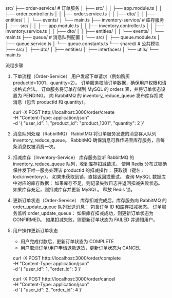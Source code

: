 src/
├── order-service/      # 订单服务
│   ├── src/
│   │   ├── app.module.ts
│   │   ├── order.controller.ts
│   │   ├── order.service.ts
│   │   ├── dto/
│   │   ├── entities/
│   │   └── events/
│   └── main.ts
├── inventory-service/  # 库存服务
│   ├── src/
│   │   ├── app.module.ts
│   │   ├── inventory.controller.ts
│   │   ├── inventory.service.ts
│   │   ├── dto/
│   │   ├── entities/
│   │   └── events/
│   └── main.ts
├── queue/              # 消息队列配置
│   └── src/
│       ├── queue.module.ts
│       ├── queue.service.ts
│       └── queue.constants.ts
└── shared/             # 公共模块
    ├── src/
    │   ├── dto/
    │   ├── entities/
    │   ├── interfaces/
    │   └── utils/
    └── main.ts


流程步骤
1. 下单流程（Order-Service）
    用户发起下单请求（例如购买 productId=1001，quantity=2）。
    订单服务校验订单数据，确保用户权限和请求格式合法。
    订单服务将订单存储到 MySQL 的 orders 表，并将订单状态设置为 PENDING。
    向 RabbitMQ 的 inventory_reduce_queue 发布库存扣减消息（包含 productId 和 quantity）。

    curl -X POST http://localhost:3000/order/create \
    -H "Content-Type: application/json" \
    -d '{
      "user_id": 1,
      "product_id": "product_1001",
      "quantity": 2
    }'

2. 消息队列处理（RabbitMQ）
    RabbitMQ 将订单服务发送的消息存入队列 inventory_reduce_queue。
    RabbitMQ 确保消息可靠传递至库存服务，且每条消息仅被消费一次。
3. 扣减库存（Inventory-Service）
    库存服务监听 RabbitMQ 的 inventory_reduce_queue 队列，收到库存扣减请求。
    使用 Redis 分布式锁确保并发下唯一服务处理该 productId 的扣减操作：
        获取锁（键名：lock:inventory:<productId>）。
        如果未获取到锁，直接返回或重试。
    查询 MySQL 数据库中对应的库存数据：
        如果库存不足，则记录失败日志并返回扣减失败状态。
        如果库存充足，则扣减库存并更新 MySQL。
    释放 Redis 锁。
4. 更新订单状态（Order-Service）
    库存扣减完成后，库存服务向 RabbitMQ 的 order_update_queue 队列发送消息：
    包含订单 ID 和库存扣减状态。
    订单服务监听 order_update_queue：
    如果库存扣减成功，则更新订单状态为 CONFIRMED。
    如果扣减失败，则更新订单状态为 FAILED 并通知用户。

5. 用户操作更新订单状态
    - 用户完成付款后，更新订单状态为 COMPLETE
    - 用户取消订单/用户申请退款退货，更新订单状态为 CANCEL

    curl -X POST http://localhost:3000/order/complete \
    -H "Content-Type: application/json" \
    -d '{
      "user_id": 1,
      "order_id": 3
    }'

    
    curl -X POST http://localhost:3000/order/cancel \
    -H "Content-Type: application/json" \
    -d '{
      "user_id": 2,
      "order_id": 4
    }'